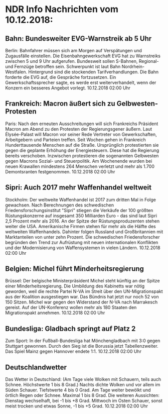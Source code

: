 # NDR Info Nachrichten vom 10.12.2018:


## Bahn: Bundesweiter EVG-Warnstreik ab 5 Uhr
Berlin: Bahnfahrer müssen sich am Morgen auf Verspätungen und Zugausfälle einstellen. Die Eisenbahngewerkschaft EVG hat zu Warnstreiks zwischen 5 und 9 Uhr aufgerufen. Bundesweit sollen S-Bahnen, Regional- und Fernzüge betroffen sein. Schwerpunkt ist laut Bahn Nordrhein-Westfalen. Hintergrund sind die stockenden Tarifverhandlungen. Die Bahn forderte die EVG auf, die Gespräche fortzusetzen. Ein Gewerkschaftssprecher sagte, es werde erst weiterverhandelt, wenn der Konzern ein besseres Angebot vorlegt. 10.12.2018 02:00 Uhr 

## Frankreich: Macron äußert sich zu Gelbwesten-Protesten
Paris: Nach den erneuten Ausschreitungen will sich Frankreichs Präsident Macron am Abend zu den Protesten der Regierungsgener äußern. Laut Élysée-Palast will Macron vor seiner Rede Vertreter von Gewerkschaften, Arbeitgebern und Parteien treffen. Seit Wochen gehen in Frankreich Hunderttausende Menschen auf die Straße. Ursprünglich protestierten sie gegen die geplante Erhöhung der Energiesteuern. Diese hat die Regierung bereits verschoben. Inzwischen protestieren die sogenannten Gelbwesten gegen Macrons Sozial- und Steuerpolitik. Am Wochenende wurden bei neuen Krawallen mindestens 264 Menschen verletzt und mehr als 1.700 Demontsranten festgenommen. 10.12.2018 02:00 Uhr 

## Sipri: Auch 2017 mehr Waffenhandel weltweit
Stockholm: Der weltweite Waffenhandel ist 2017 zum dritten Mal in Folge gewachsen. Nach Berechnungen des schwedischen Friedensforschungsinstitut "Sipri" stiegen die Verkäufe der 100 größten Rüstungskonzerne auf insgesamt 350 Milliarden Euro - das sind laut Sipri 2,5 Prozent mehr als 2016. An der Spitze der Rüstungsproduzenten stehen weiter die USA. Amerikanische Firmen stehen für mehr als die Hälfte des weltweiten Waffenhandels. Dahinter folgen Russland und Großbritannien mit Marktanteilen von unter zehn Prozent. Die schwedischen Friedensforscher begründen den Trend zur Aufrüstung mit neuen internationalen Konflikten und der Modernisierung von Waffensystemen in vielen Ländern. 10.12.2018 02:00 Uhr 

## Belgien: Michel führt Minderheitsregierung
Brüssel: Der belgische Ministerpräsident Michel steht künftig an der Spitze einer Minderheitsregierung. Die Umbildung des Kabinetts war nötig geworden, weil die rechte Partei N-VA im Streit über den UN-Migrationspakt aus der Koalition ausgestiegen war. Das Bündnis hat jetzt nur noch 52 von 150 Sitzen. Michel war gegen den Widerstand der N-VA nach Marrakesch gereist. Auf der UN-Konferenz wollen mehr als 180 Staaten den Migrationspakt annehmen. 10.12.2018 02:00 Uhr 

## Bundesliga: Gladbach springt auf Platz 2
Zum Sport: In der Fußball-Bundesliga hat Mönchengladbach mit 3:0 gegen Stuttgart gewonnen. Durch den Sieg ist die Borussia jetzt Tabellenzweiter. Das Spiel Mainz gegen Hannover endete 1:1. 10.12.2018 02:00 Uhr 

## Deutschlandwetter
Das Wetter in Deutschland:
(Am Tage viele Wolken mit Schauern, teils auch Schnee. Höchstwerte 1 bis 8 Grad.) Nachts dichte Wolken und vor allem im Süden Schauer. Tiefstwerte 4 bis 0 Grad. Am Tage weiter bewölkt und örtlich Regen oder Schnee. Maximal 1 bis 8 Grad. Die weiteren Aussichten:
Dienstag wechselhaft, bei -1 bis +8 Grad. Mittwoch im Osten Schauer, sonst meist trocken und etwas Sonne, -1 bis +5 Grad. 10.12.2018 02:00 Uhr 

